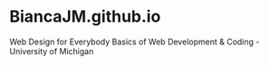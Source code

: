 # BiancaJM.github.io
Web Design for Everybody Basics of Web Development &amp; Coding - University of Michigan
